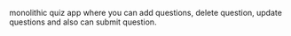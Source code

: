 monolithic quiz app where you can add questions, delete question, update questions and also can submit question.

